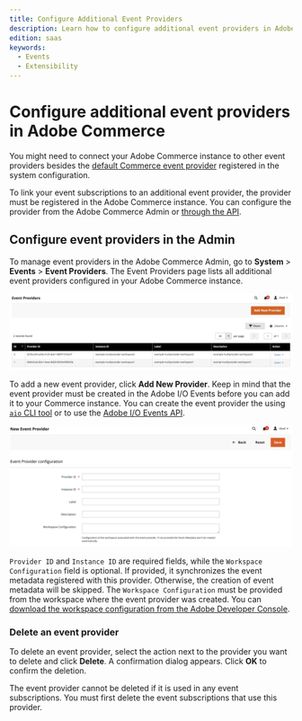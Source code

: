 ```yaml
---
title: Configure Additional Event Providers
description: Learn how to configure additional event providers in Adobe Commerce.
edition: saas
keywords:
  - Events
  - Extensibility
---
```


# Configure additional event providers in Adobe Commerce

You might need to connect your Adobe Commerce instance to other event providers besides the [default Commerce event provider](configure-commerce.md#create-an-event-provider) registered in the system configuration.

To link your event subscriptions to an additional event provider, the provider must be registered in the Adobe Commerce instance. You can configure the provider from the Adobe Commerce Admin or [through the API](api.md#event-provider-management).

## Configure event providers in the Admin

To manage event providers in the Adobe Commerce Admin, go to **System** > **Events** > **Event Providers**. The Event Providers page lists all additional event providers configured in your Adobe Commerce instance.

![Event Providers](../_images/events/multiprovider-grid.png)

To add a new event provider, click **Add New Provider**. Keep in mind that the event provider must be created in the Adobe I/O Events before you can add it to your Commerce instance. You can create the event provider the using [`aio` CLI tool](https://developer.adobe.com/events/docs/guides/cli/#provider-commands) or to use the [Adobe I/O Events API](https://developer.adobe.com/events/docs/api/#tag/Providers/operation/createProvider).

![Add New Provider](../_images/events/multiprovider-create.png)

`Provider ID` and `Instance ID` are required fields, while the `Workspace Configuration` field is optional. If provided, it synchronizes the event metadata registered with this provider. Otherwise, the creation of event metadata will be skipped. The `Workspace Configuration` must be provided from the workspace where the event provider was created. You can [download the workspace configuration from the Adobe Developer Console](./project-setup.md#download-the-workspace-configuration-file).

### Delete an event provider

To delete an event provider, select the action next to the provider you want to delete and click **Delete**. A confirmation dialog appears. Click **OK** to confirm the deletion.

<InlineAlert variant="info" slots="text1" />

The event provider cannot be deleted if it is used in any event subscriptions. You must first delete the event subscriptions that use this provider.
